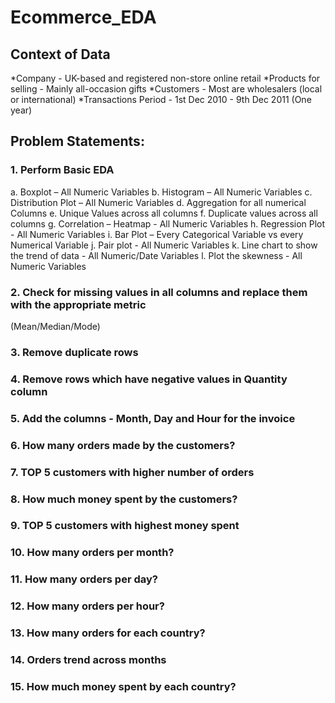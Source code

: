 # Ecommerce_EDA
## Context of Data 
*Company - UK-based and registered non-store online retail 
*Products for selling - Mainly all-occasion gifts 
*Customers - Most are wholesalers (local or international) 
*Transactions Period - 1st Dec 2010 - 9th Dec 2011 (One year) 
## Problem Statements: 
### 1. Perform Basic EDA 
a. Boxplot – All Numeric Variables 
b. Histogram – All Numeric Variables 
c. Distribution Plot – All Numeric Variables 
d. Aggregation for all numerical Columns 
e. Unique Values across all columns 
f. Duplicate values across all columns 
g. Correlation – Heatmap - All Numeric Variables 
h. Regression Plot - All Numeric Variables 
i. Bar Plot – Every Categorical Variable vs every Numerical Variable 
j. Pair plot - All Numeric Variables 
k. Line chart to show the trend of data - All Numeric/Date Variables 
l. Plot the skewness - All Numeric Variables 
### 2. Check for missing values in all columns and replace them with the appropriate metric 
(Mean/Median/Mode) 
### 3. Remove duplicate rows 
### 4. Remove rows which have negative values in Quantity column 
### 5. Add the columns - Month, Day and Hour for the invoice 
### 6. How many orders made by the customers? 
### 7. TOP 5 customers with higher number of orders 
### 8. How much money spent by the customers? 
### 9. TOP 5 customers with highest money spent 
### 10. How many orders per month? 
### 11. How many orders per day? 
### 12. How many orders per hour? 
### 13. How many orders for each country? 
### 14. Orders trend across months 
### 15. How much money spent by each country?
